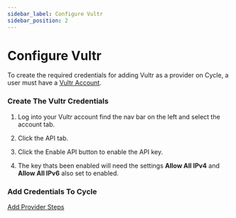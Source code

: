 ```yaml
---
sidebar_label: Configure Vultr
sidebar_position: 2
---
```


# Configure Vultr

To create the required credentials for adding Vultr as a provider on Cycle, a user must have a [Vultr Account](https://www.vultr.com/register/).

### Create The Vultr Credentials

1. Log into your Vultr account find the nav bar on the left and select the account tab.

2. Click the API tab.

3. Click the Enable API button to enable the API key.

4. The key thats been enabled will need the settings **Allow All IPv4** and **Allow All IPv6** also set to enabled.

### Add Credentials To Cycle

[Add Provider Steps](/docs/infrastructure/providers/adding-providers.md)
